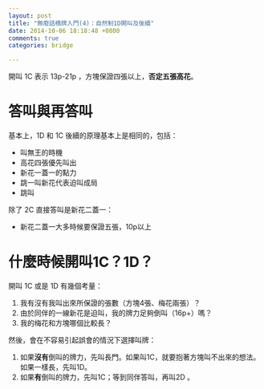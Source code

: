 ```yaml
---
layout: post
title: "無廢話橋牌入門(4)：自然制1D開叫及後續"
date: 2014-10-06 18:18:48 +0800
comments: true
categories: bridge

---
```


開叫 1C 表示 13p-21p ，方塊保證四張以上，**否定五張高花**。

<!--more-->

# 答叫與再答叫

基本上，1D 和 1C 後續的原理基本上是相同的，包括：

* 叫無王的時機
* 高花四張優先叫出
* 新花一蓋一的點力
* 跳一叫新花代表迫叫成局
* 跳叫

除了 2C 直接答叫是新花二蓋一：

* 新花二蓋一大多時候要保證五張，10p以上

# 什麼時候開叫1C？1D？

開叫 1C 或是 1D 有幾個考量：

1. 我有沒有我叫出來所保證的張數（方塊4張、梅花兩張）？
2. 由於同伴的一線新花是迫叫，我的牌力足夠倒叫（16p+）嗎？
3. 我的梅花和方塊哪個比較長？

然後，會在不容易引起誤會的情況下選擇叫牌：

1. 如果**沒有**倒叫的牌力，先叫長門。如果叫1C，就要抱著方塊叫不出來的想法。如果一樣長，先叫1D。
2. 如果**有**倒叫的牌力，先叫1C；等到同伴答叫，再叫2D 。